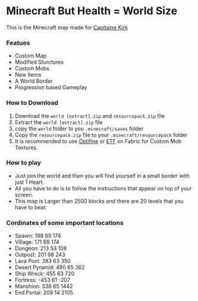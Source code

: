 # Minecraft But Health = World Size


This is the Minecraft map made for [Capitaine Kirk](https://www.youtube.com/@CapitaineKirk)

### Featues

- Custom Map
- Modified Sturctures
- Custom Mobs
- New Items
- A World Border
- Progression based Gameplay

### How to Download

1. Download the `world [extract].zip` and `resourcepack.zip` file
1. Extract the `world [extract].zip` file
1. copy the `world` folder to you `.minecraft/saves` folder
1. Copy the `resourcepack.zip` file to your `.minecraft/resourcepack` folder
1. It is recommended to use [Optifine](https://optifine.net) or [ETF](https://modrinth.com/mod/entitytexturefeatures) on Fabric for Custom Mob Textures.

### How to play

- Just join the world and then you will find yourself in a small border with just 1 Heart.
- All you have to do is to follow the instructions that appear on top of your screen.
- This map is Larger than 2500 blocks and there are 20 levels that you have to beat.

### Cordinates of some important locations

- Spawn: 198 69 174
- Village: 171 69 174
- Dungeon: 213 53 108
- Outpost: 201 98 243
- Lava Pool: 383 63 350
- Desert Pyramid: 490 65 362
- Ship Wreck: 455 63 720
- Fortress: -453 61 -207
- Manshion: 538 65 1442
- End Portal: 209 14 2105